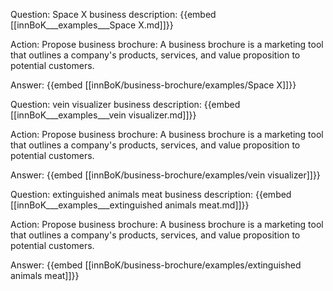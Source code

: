 Question: Space X business description:
{{embed [[innBoK___examples___Space X.md]]}}

Action: Propose business brochure: A business brochure is a marketing tool that outlines a company's products, services, and value proposition to potential customers.

Answer:
{{embed [[innBoK/business-brochure/examples/Space X]]}}

Question: vein visualizer business description:
{{embed [[innBoK___examples___vein visualizer.md]]}}

Action: Propose business brochure: A business brochure is a marketing tool that outlines a company's products, services, and value proposition to potential customers.

Answer:
{{embed [[innBoK/business-brochure/examples/vein visualizer]]}}

Question: extinguished animals meat business description:
{{embed [[innBoK___examples___extinguished animals meat.md]]}}

Action: Propose business brochure: A business brochure is a marketing tool that outlines a company's products, services, and value proposition to potential customers.

Answer:
{{embed [[innBoK/business-brochure/examples/extinguished animals meat]]}}













